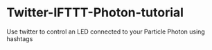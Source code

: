 # Twitter-IFTTT-Photon-tutorial
Use twitter to control an LED connected to your Particle Photon using hashtags
